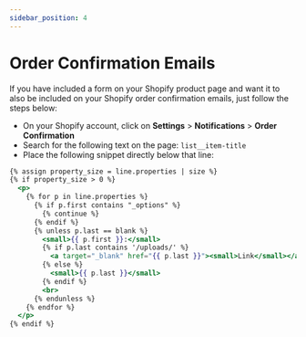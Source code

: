 ```yaml
---
sidebar_position: 4
---
```


# Order Confirmation Emails

If you have included a form on your Shopify product page and want it to also be included on your Shopify order confirmation emails, just follow the steps below:

- On your Shopify account, click on **Settings** > **Notifications** > **Order Confirmation**
- Search for the following text on the page: `list__item-title`
- Place the following snippet directly below that line:

```handlebars
{% assign property_size = line.properties | size %}
{% if property_size > 0 %}
  <p>
    {% for p in line.properties %}
      {% if p.first contains "_options" %}
        {% continue %}
      {% endif %}
      {% unless p.last == blank %}
        <small>{{ p.first }}:</small>
        {% if p.last contains '/uploads/' %}
          <a target="_blank" href="{{ p.last }}"><small>Link</small></a>
        {% else %}
          <small>{{ p.last }}</small>
        {% endif %}
        <br>
      {% endunless %}
    {% endfor %}
  </p>
{% endif %}
```
